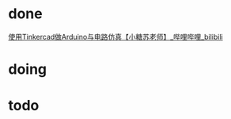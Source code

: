 # done
[使用Tinkercad做Arduino与电路仿真【小糖苏老师】_哔哩哔哩_bilibili](https://www.bilibili.com/video/BV1fK4y187jE/?spm_id_from=333.999.0.0&vd_source=dbf6bcb88ffa406224b1704eac3c988e)

# doing

# todo

